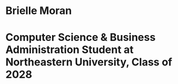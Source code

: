 # Brielle Moran
# Computer Science & Business Administration Student at Northeastern University, Class of 2028
